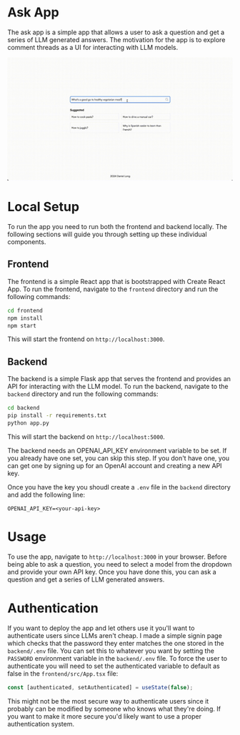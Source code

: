 # Ask App #

The ask app is a simple app that allows a user to ask a question and get a series of LLM generated answers. The motivation for the app is to explore comment threads as a UI for interacting with LLM models.

![Demo](demo.gif)

# Local Setup #

To run the app you need to run both the frontend and backend locally. The following sections will guide you through setting up these individual components.

## Frontend ##

The frontend is a simple React app that is bootstrapped with Create React App. To run the frontend, navigate to the `frontend` directory and run the following commands:

```bash
cd frontend
npm install
npm start
```

This will start the frontend on `http://localhost:3000`.

## Backend ##

The backend is a simple Flask app that serves the frontend and provides an API for interacting with the LLM model. To run the backend, navigate to the `backend` directory and run the following commands:

```bash
cd backend
pip install -r requirements.txt
python app.py
```

This will start the backend on `http://localhost:5000`.

The backend needs an OPENAI_API_KEY environment variable to be set. If you already have one set, you can skip this step. If you don't have one, you can get one by signing up for an OpenAI account and creating a new API key.

Once you have the key you shoudl create a `.env` file in the `backend` directory and add the following line:

```
OPENAI_API_KEY=<your-api-key>
```

# Usage #

To use the app, navigate to `http://localhost:3000` in your browser. Before being able to ask a question, you need to select a model from the dropdown and provide your own API key. Once you have done this, you can ask a question and get a series of LLM generated answers.

# Authentication #

If you want to deploy the app and let others use it you'll want to authenticate users since LLMs aren't cheap. I made a simple signin page which checks that the password they enter matches the one stored in the `backend/.env` file. You can set this to whatever you want by setting the `PASSWORD` environment variable in the `backend/.env` file. To force the user to authenticate you will need to set the authenticated variable to default as false in the `frontend/src/App.tsx` file:

```javascript
const [authenticated, setAuthenticated] = useState(false);
```

This might not be the most secure way to authenticate users since it probably can be modified by someone who knows what they're doing. If you want to make it more secure you'd likely want to use a proper authentication system.